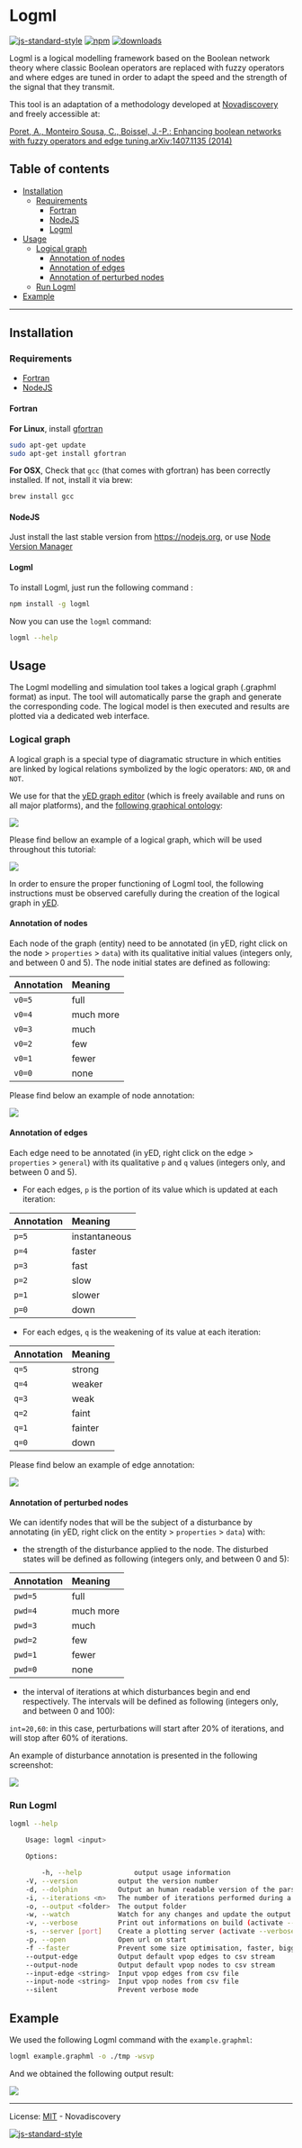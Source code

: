 # Logml
[![js-standard-style](https://img.shields.io/badge/code%20style-standard-brightgreen.svg?style=flat)](https://github.com/feross/standard)
[![npm][npm-image]][npm-url]
[![downloads][downloads-image]][downloads-url]

[npm-image]: https://img.shields.io/npm/v/logml.svg?style=flat
[npm-url]: https://npmjs.org/package/logml
[downloads-image]: https://img.shields.io/npm/dm/logml.svg?style=flat
[downloads-url]: https://npmjs.org/package/logml

Logml is a logical modelling framework based on the Boolean network theory where classic Boolean operators are replaced with fuzzy operators and where edges are  tuned  in  order  to  adapt  the  speed  and  the strength  of  the  signal  that  they transmit.

This tool is an adaptation of a methodology developed at [Novadiscovery](http://www.novadiscovery.com/) and freely accessible at:

[Poret, A., Monteiro Sousa, C., Boissel, J.-P.: Enhancing boolean networks with fuzzy operators and edge tuning.arXiv:1407.1135 (2014)](https://arxiv.org/abs/1407.1135v5)

## Table of contents

- [Installation](#installation)
	- [Requirements](#requirements)
		- [Fortran](#fortran)
		- [NodeJS](#nodejs)
		- [Logml](#logml)
- [Usage](#usage)
	- [Logical graph](#logical-graph)
		- [Annotation of nodes](#annotation-of-nodes)
		- [Annotation of edges](#annotation-of-edges)
		- [Annotation of perturbed nodes](#annotation-of-perturbed-nodes)
	- [Run Logml](#run-logml)
- [Example](#example)

---

## Installation

### Requirements

- [Fortran](https://gcc.gnu.org/wiki/GFortranDistros)
- [NodeJS](https://nodejs.org)


#### Fortran

**For Linux**, install [gfortran](https://gcc.gnu.org/wiki/GFortranDistros)

```bash
sudo apt-get update
sudo apt-get install gfortran
```

**For OSX**, Check that `gcc` (that comes with gfortran) has been correctly
installed. If not, install it via brew:

```bash
brew install gcc
```

#### NodeJS

Just install the last stable version from https://nodejs.org, or use [Node Version Manager](https://github.com/creationix/nvm)

#### Logml

To install Logml, just run the following command :

```bash
npm install -g logml
```

Now you can use the `logml` command:

```bash
logml --help
```



## Usage

The Logml modelling and simulation tool takes a logical graph (.graphml format) as input. The tool will automatically parse the graph and generate the corresponding code. The logical model is then executed and results are plotted via a dedicated web interface.

### Logical graph

A logical graph is a special type of diagramatic structure in which entities are linked by logical relations symbolized by the logic operators: `AND`, `OR` and `NOT`.

We use for that the [yED graph editor](https://www.yworks.com/downloads#yEd) (which is freely available and runs on all major platforms), and the [following graphical ontology](test/fixtures/graphml/graphical_ontology.graphml):

![](http://nodys.github.io/logml/images/Graphical_ontology.png)

Please find bellow an example of a logical graph, which will be used throughout this tutorial:

![](http://nodys.github.io/logml/images/example.png)

In order to ensure the proper functioning of Logml tool, the following instructions must be observed carefully during the creation of the logical graph in [yED](https://www.yworks.com/products/yed).

#### Annotation of nodes

Each node of the graph (entity) need to be annotated (in yED, right click on the node > `properties` > `data`) with its qualitative initial values (integers only, and between 0 and 5). The node initial states are defined as following:

| Annotation | Meaning   |
|:-----------|:----------|
| `v0=5`     | full      |
| `v0=4`     | much more |
| `v0=3`     | much      |
| `v0=2`     | few       |
| `v0=1`     | fewer     |
| `v0=0`     | none      |

Please find below an example of node annotation:

![](http://nodys.github.io/logml/images/node-annotation.png)

#### Annotation of edges

Each edge need to be annotated (in yED, right click on the edge > `properties` > `general`) with its qualitative `p` and `q` values (integers only, and between 0 and 5).

+ For each edges, `p` is the portion of its value which is updated at each iteration:

| Annotation | Meaning       |
|:-----------|:--------------|
| `p=5`      | instantaneous |
| `p=4`      | faster        |
| `p=3`      | fast          |
| `p=2`      | slow          |
| `p=1`      | slower        |
| `p=0`      | down          |

+ For each edges, `q` is the weakening of its value at each iteration:

| Annotation | Meaning |
|:-----------|:--------|
| `q=5`      | strong  |
| `q=4`      | weaker  |
| `q=3`      | weak    |
| `q=2`      | faint   |
| `q=1`      | fainter |
| `q=0`      | down    |

Please find below an example of edge annotation:

![](http://nodys.github.io/logml/images/edge-annotation.png)

#### Annotation of perturbed nodes

We can identify nodes that will be the subject of a disturbance by annotating (in yED, right click on the entity > `properties` > `data`) with:

+ the strength of the disturbance applied to the node. The disturbed states will be defined as following (integers only, and between 0 and 5):

| Annotation | Meaning   |
|:-----------|:----------|
| `pwd=5`    | full      |
| `pwd=4`    | much more |
| `pwd=3`    | much      |
| `pwd=2`    | few       |
| `pwd=1`    | fewer     |
| `pwd=0`    | none      |

+ the interval of iterations at which disturbances begin and end respectively. The intervals will be defined as following (integers only, and between 0 and 100):

`int=20,60`: in this case, perturbations will start after 20% of iterations, and will stop after 60% of iterations.

An example of disturbance annotation is presented in the following screenshot:

![](http://nodys.github.io/logml/images/pert-nodes-annotation.png)

### Run Logml

```bash
logml --help

    Usage: logml <input>

    Options:

		-h, --help             output usage information
    -V, --version          output the version number
    -d, --dolphin          Output an human readable version of the parsed graph
    -i, --iterations <n>   The number of iterations performed during a run
    -o, --output <folder>  The output folder
    -w, --watch            Watch for any changes and update the output (if input is a file)
    -v, --verbose          Print out informations on build (activate --verbose)
    -s, --server [port]    Create a plotting server (activate --verbose)
    -p, --open             Open url on start
    -f --faster            Prevent some size optimisation, faster, bigger (stronger)
    --output-edge          Output default vpop edges to csv stream
    --output-node          Output default vpop nodes to csv stream
    --input-edge <string>  Input vpop edges from csv file
    --input-node <string>  Input vpop nodes from csv file
    --silent               Prevent verbose mode
```

## Example

We used the following Logml command with the `example.graphml`:

```bash
logml example.graphml -o ./tmp -wsvp
```

And we obtained the following output result:

![](http://nodys.github.io/logml/images/plot.png)

---

License: [MIT](./LICENSE) - Novadiscovery

[![js-standard-style](https://cdn.rawgit.com/feross/standard/master/badge.svg)](https://github.com/feross/standard)
